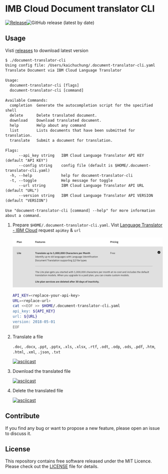 # IMB Cloud Document translator CLI

[![Release](https://github.com/cage1016/document-translator-cli/actions/workflows/release.yml/badge.svg)](https://github.com/cage1016/document-translator-cli/actions/workflows/release.yml)![GitHub release (latest by date)](https://img.shields.io/github/v/release/cage1016/document-translator-cli)

## Usage

Visti [releases](https://github.com/cage1016/document-translator-cli/releases) to download latest version

```
$ ./document-translator-cli
Using config file: /Users/kaichuchung/.document-translator-cli.yaml
Translate Document via IBM Cloud Language Translator

Usage:
  document-translator-cli [flags]
  document-translator-cli [command]

Available Commands:
  completion  Generate the autocompletion script for the specified shell
  delete      Delete translated document.
  download    Download translated document.
  help        Help about any command
  list        Lists documents that have been submitted for translation.
  translate   Submit a document for translation.

Flags:
      --api_key string   IBM Cloud Language Translator API KEY (default "API KEY")
      --config string    config file (default is $HOME/.document-translator-cli.yaml)
  -h, --help             help for document-translator-cli
  -t, --toggle           Help message for toggle
      --url string       IBM Cloud Language Translator API URL (default "URL")
      --version string   IBM Cloud Language Translator API VERSION (default "VERSION")

Use "document-translator-cli [command] --help" for more information about a command.
```

1. Prepare `$HOME/.document-translator-cli.yaml`. Vist [Language Translator - IBM Cloud](https://cloud.ibm.com/catalog/services/language-translator) request `apiKey` & `url`

    ![](lite.jpg)

    ```bash
    API_KEY=<replace-your-api-key>
    URL=<replace-url>
    cat <<EOF >> $HOME/.document-translator-cli.yaml
    api_key: ${API_KEY}
    url: ${URL}
    version: 2018-05-01
    EOF
    ```

2. Translate a file

    `.doc`, `.docx`, `.ppt`, `.pptx`, `.xls`, `.xlsx`, `.rtf`, `.odt`, `.odp`, `.ods`, `.pdf`, `.htm`, `.html`, `.xml`, `.json`, `.txt`

    [![asciicast](https://asciinema.org/a/471109.svg)](https://asciinema.org/a/471109)

3. Download the translated file

    [![asciicast](https://asciinema.org/a/471108.svg)](https://asciinema.org/a/471108)

4. Delete the translated file

    [![asciicast](https://asciinema.org/a/471107.svg)](https://asciinema.org/a/471107)

## Contribute
If you find any bug or want to propose a new feature, please open an issue to discuss it.

## License
This repository contains free software released under the MIT Licence. Please check out the [LICENSE](./LICENSE) file for details.    